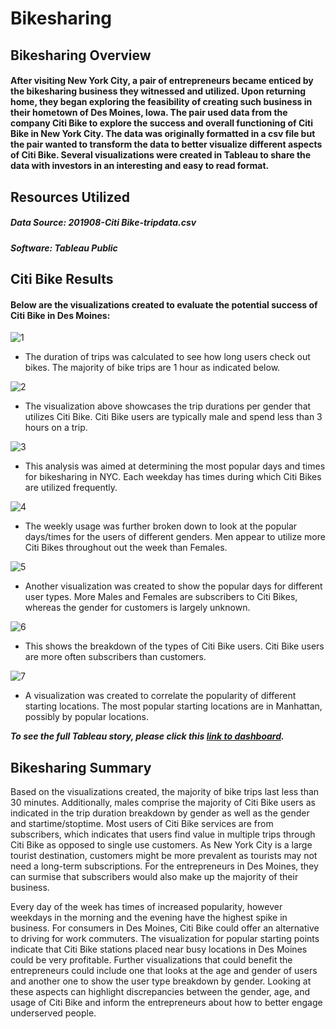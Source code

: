 # Bikesharing
## Bikesharing Overview
#### After visiting New York City, a pair of entrepreneurs became enticed by the bikesharing business they witnessed and utilized. Upon returning home, they began exploring the feasibility of creating such business in their hometown of Des Moines, Iowa. The pair used data from the company Citi Bike to explore the success and overall functioning of Citi Bike in New York City. The data was originally formatted in a csv file but the pair wanted to transform the data to better visualize different aspects of Citi Bike. Several visualizations were created in Tableau to share the data with investors in an interesting and easy to read format. 

## Resources Utilized
##### Data Source: 201908-Citi Bike-tripdata.csv
##### Software: Tableau Public

## Citi Bike Results
#### Below are the visualizations created to evaluate the potential success of Citi Bike in Des Moines:

![1](https://user-images.githubusercontent.com/99554642/169721316-54ecc30b-4b96-4c12-9963-e4f7072034ef.png)


*	The duration of trips was calculated to see how long users check out bikes. The majority of bike trips are 1 hour as indicated below.

![2](https://user-images.githubusercontent.com/99554642/169721323-4d987f15-04bd-4853-9eeb-43814e814416.png)


*	The visualization above showcases the trip durations per gender that utilizes Citi Bike. Citi Bike users are typically male and spend less than 3 hours on a trip.

![3](https://user-images.githubusercontent.com/99554642/169721336-0644ed80-cd59-4b26-854e-6b353dd95934.png)

*	This analysis was aimed at determining the most popular days and times for bikesharing in NYC. Each weekday has times during which Citi Bikes are utilized frequently.

![4](https://user-images.githubusercontent.com/99554642/169721347-580f2b4f-ff1d-4d1f-b0af-649e90bf0620.png)

*	The weekly usage was further broken down to look at the popular days/times for the users of different genders. Men appear to utilize more Citi Bikes throughout out the week than Females.

![5](https://user-images.githubusercontent.com/99554642/169721351-019216f6-c249-4ee5-97e4-3f6b40348323.png)

*	Another visualization was created to show the popular days for different user types. More Males and Females are subscribers to Citi Bikes, whereas the gender for customers is largely unknown.

![6](https://user-images.githubusercontent.com/99554642/169721358-35ccc3cf-0a9d-4f94-bc69-8e16d35bfac1.png)


*	This shows the breakdown of the types of Citi Bike users. Citi Bike users are more often subscribers than customers.

![7](https://user-images.githubusercontent.com/99554642/169721362-178b6e2e-bfc3-4fe7-ad98-f76dabd8d94b.png)

*	A visualization was created to correlate the popularity of different starting locations. The most popular starting locations are in Manhattan, possibly by popular locations.

***To see the full Tableau story, please click this [link to dashboard](https://public.tableau.com/app/profile/haley.miller8084/viz/CitiBikeChallenge_16529016426550/CitiBikeExpansion?publish=yes).***

## Bikesharing Summary
Based on the visualizations created, the majority of bike trips last less than 30 minutes. Additionally, males comprise the majority of Citi Bike users as indicated in the trip duration breakdown by gender as well as the gender and startime/stoptime. Most users of Citi Bike services are from subscribers, which indicates that users find value in multiple trips through Citi Bike as opposed to single use customers. As New York City is a large tourist destination, customers might be more prevalent as tourists may not need a long-term subscriptions. For the entrepreneurs in Des Moines, they can surmise that subscribers would also make up the majority of their business.


Every day of the week has times of increased popularity, however weekdays in the morning and the evening have the highest spike in business. For consumers in Des Moines, Citi Bike could offer an alternative to driving for work commuters. The visualization for popular starting points indicate that Citi Bike stations placed near busy locations in Des Moines could be very profitable. Further visualizations that could benefit the entrepreneurs could include one that looks at the age and gender of users and another one to show the user type breakdown by gender. Looking at these aspects can highlight discrepancies between the gender, age, and usage of Citi Bike and inform the entrepreneurs about how to better engage underserved people.

